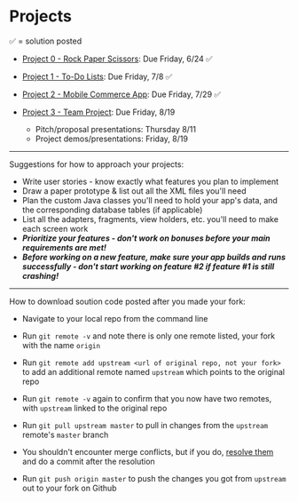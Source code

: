 # Projects

&#x2705; = solution posted

- [Project 0 - Rock Paper Scissors](https://github.com/ga-adi-nyc/Project-0---Rock-Paper-Scissors): Due Friday, 6/24 &#x2705;


- [Project 1 - To-Do Lists](https://github.com/ga-adi-nyc/Project-1---To-Do-List): Due Friday, 7/8 &#x2705;


- [Project 2 - Mobile Commerce App](https://github.com/ga-adi-nyc/Project-2---Ecommerce-Mobile-App): Due Friday, 7/29 &#x2705;


- [Project 3 - Team Project](https://github.com/ga-adi-nyc/Project-3---Team-Project): Due Friday, 8/19
  - Pitch/proposal presentations: Thursday 8/11
  - Project demos/presentations: Friday, 8/19


---

Suggestions for how to approach your projects:
- Write user stories - know exactly what features you plan to implement
- Draw a paper prototype & list out all the XML files you'll need
- Plan the custom Java classes you'll need to hold your app's data, and the corresponding database tables (if applicable)
- List all the adapters, fragments, view holders, etc. you'll need to make each screen work
- _**Prioritize your features - don't work on bonuses before your main requirements are met!**_
- _**Before working on a new feature, make sure your app builds and runs successfully - don't start working on feature #2 if feature #1 is still crashing!**_


---

How to download soution code posted after you made your fork:

- Navigate to your local repo from the command line

- Run `git remote -v` and note there is only one remote listed, your fork with the name `origin`

- Run `git remote add upstream <url of original repo, not your fork>` to add an additional remote named `upstream` which points to the original repo

- Run `git remote -v` again to confirm that you now have two remotes, with `upstream` linked to the original repo

- Run `git pull upstream master` to pull in changes from the `upstream` remote's `master` branch

- You shouldn't encounter merge conflicts, but if you do, [resolve them](https://help.github.com/articles/resolving-a-merge-conflict-from-the-command-line/) and do a commit after the resolution

- Run `git push origin master` to push the changes you got from	`upstream` out to your fork on Github
